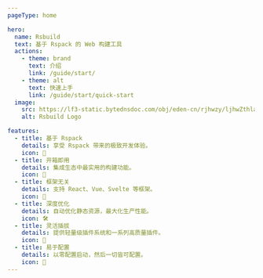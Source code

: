 ```yaml
---
pageType: home

hero:
  name: Rsbuild
  text: 基于 Rspack 的 Web 构建工具
  actions:
    - theme: brand
      text: 介绍
      link: /guide/start/
    - theme: alt
      text: 快速上手
      link: /guide/start/quick-start
  image:
    src: https://lf3-static.bytednsdoc.com/obj/eden-cn/rjhwzy/ljhwZthlaukjlkulzlp/rsbuild/home-logo-1200.png
    alt: Rsbuild Logo

features:
  - title: 基于 Rspack
    details: 享受 Rspack 带来的极致开发体验。
    icon: 🚀
  - title: 开箱即用
    details: 集成生态中最实用的构建功能。
    icon: 🦄
  - title: 框架无关
    details: 支持 React、Vue、Svelte 等框架。
    icon: 🎯
  - title: 深度优化
    details: 自动优化静态资源，最大化生产性能。
    icon: 🛠️
  - title: 灵活插拔
    details: 提供轻量级插件系统和一系列高质量插件。
    icon: 🎨
  - title: 易于配置
    details: 以零配置启动，然后一切皆可配置。
    icon: 🍭
---
```

